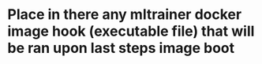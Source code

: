 # Place in there any mltrainer docker image hook (executable file) that will be ran upon last steps image boot
